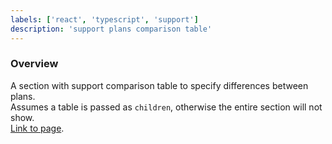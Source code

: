 ```yaml
---
labels: ['react', 'typescript', 'support']
description: 'support plans comparison table'
---
```


### Overview

A section with support comparison table to specify differences between plans.  
Assumes a table is passed as `children`, otherwise the entire section will not show.  
[Link to page](https://bit.cloud/support-plans).
